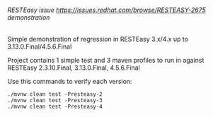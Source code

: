 ###### RESTEasy issue https://issues.redhat.com/browse/RESTEASY-2675 demonstration

Simple demonstration of regression in RESTEasy 3.x/4.x up to 3.13.0.Final/4.5.6.Final

Project contains 1 simple test and 3 maven profiles to run in against RESTEasy 2.3.10.Final, 3.13.0.Final, 4.5.6.Final

Use this commands to verify each version:
```
./mvnw clean test -Presteasy-2
./mvnw clean test -Presteasy-3
./mvnw clean test -Presteasy-4
```
